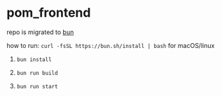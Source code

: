 # pom_frontend

repo is migrated to [bun](https://github.com/oven-sh/bun)

how to run:
`curl -fsSL https://bun.sh/install | bash` for macOS/linux

1. `bun install`

2. `bun run build`

3. `bun run start`
